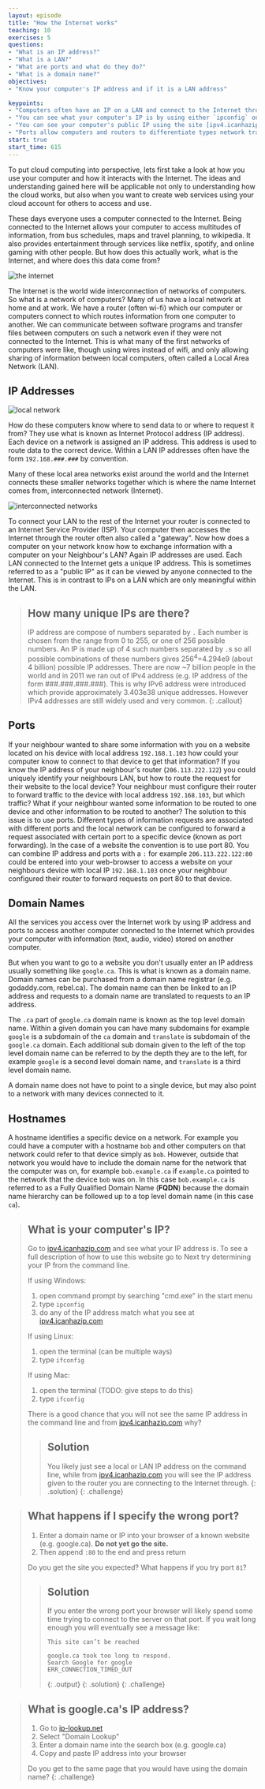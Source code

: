 ```yaml
---
layout: episode
title: "How the Internet works"
teaching: 10
exercises: 5
questions:
- "What is an IP address?"
- "What is a LAN?"
- "What are ports and what do they do?"
- "What is a domain name?"
objectives:
- "Know your computer's IP address and if it is a LAN address"

keypoints:
- "Computers often have an IP on a LAN and connect to the Internet through a router"
- "You can see what your computer's IP is by using either `ipconfig` on windows or `ifconfig` on linux or Mac"
- "You can see your computer's public IP using the site [ipv4.icanhazip.com](http://ipv4.icanhazip.com/)"
- "Ports allow computers and routers to differentiate types network traffic"
start: true
start_time: 615
---
```


To put cloud computing into perspective, lets first take a look at how you use your computer and how it interacts with the Internet. The ideas and understanding gained here will be applicable not only to understanding how the cloud works, but also when you want to create web services using your cloud account for others to access and use.

These days everyone uses a computer connected to the Internet. Being connected to the Internet allows your computer to access multitudes of information, from bus schedules, maps and travel planning, to wikipedia. It also provides entertainment through services like netflix, spotify, and online gaming with other people. But how does this actually work, what is the Internet, and where does this data come from?

![the internet](../fig/the-internet.svg)

The Internet is the world wide interconnection of networks of computers. So what is a network of computers? Many of us have a local network at home and at work. We have a router (often wi-fi) which our computer or computers connect to which routes information from one computer to another. We can communicate between software programs and transfer files between computers on such a network even if they were not connected to the Internet. This is what many of the first networks of computers were like, though using wires instead of wifi, and only allowing sharing of information between local computers, often called a Local Area Network (LAN).

## IP Addresses
![local network](../fig/local-networks.svg)

How do these computers know where to send data to or where to request it from? They use what is known as Internet Protocol address (IP address). Each device on a network is assigned an IP address. This address is used to route data to the correct device. Within a LAN IP addresses often have the form `192.168.###.###` by convention.

Many of these local area networks exist around the world and the Internet connects these smaller networks together which is where the name Internet comes from, interconnected network (Internet).

![interconnected networks](../fig/interconnected-networks.svg)

To connect your LAN to the rest of the Internet your router is connected to an Internet Service Provider (ISP). Your computer then accesses the Internet through the router often also called a "gateway". Now how does a computer on your network know how to exchange information with a computer on your Neighbour's LAN? Again IP addresses are used. Each LAN connected to the Internet gets a unique IP address. This is sometimes referred to as a "public IP" as it can be viewed by anyone connected to the Internet. This is in contrast to IPs on a LAN which are only meaningful within the LAN.


> ## How many unique IPs are there?
> IP address are compose of numbers separated by `.` Each number is chosen from the range from 0 to 255, or one of 256 possible numbers. An IP is made up of 4 such numbers  separated by `.`s so all possible combinations of these numbers gives 256<sup>4</sup>=4.294e9 (about 4 billion) possible IP addresses. There are now ~7 billion people in the world and in 2011 we ran out of IPv4 address (e.g. IP address of the form ###.###.###.###). This is why IPv6 address were introduced which provide approximately 3.403e38 unique addresses. However IPv4 addresses are still widely used and very common.
{: .callout}

## Ports
If your neighbour wanted to share some information with you on a website located on his device with local address `192.168.1.103` how could your computer know to connect to that device to get that information? If you know the IP address of your neighbour's router (`206.113.222.122`) you could uniquely identify your neighbours LAN, but how to route the request for their website to the local device? Your neighbour must configure their router to forward traffic to the device with local address `192.168.103`, but which traffic? What if your neighbour wanted some information to be routed to one device and other information to be routed to another? The solution to this issue is to use ports. Different types of information requests are associated with different ports and the local network can be configured to forward a request associated with certain port to a specific device (known as port forwarding). In the case of a website the convention is to use port 80. You can combine IP address and ports with a `:` for example `206.113.222.122:80` could be entered into your web-browser to access a website on your neighbours device with local IP `192.168.1.103` once your neighbour configured their router to forward requests on port 80 to that device.

## Domain Names

All the services you access over the Internet work by using IP address and ports to access another computer connected to the Internet which provides your computer with information (text, audio, video) stored on another computer.

But when you want to go to a website you don't usually enter an IP address usually something like `google.ca`. This is what is known as a domain name. Domain names can be purchased from a domain name registrar (e.g. godaddy.com, rebel.ca). The domain name can then be linked to an IP address and requests to a domain name are translated to requests to an IP address.

The `.ca` part of `google.ca` domain name is known as the top level domain name. Within a given domain you can have many subdomains for example `google` is a subdomain of the `ca` domain and `translate` is subdomain of the `google.ca` domain. Each additional sub domain given to the left of the top level domain name can be referred to by the depth they are to the left, for example `google` is a second level domain name, and `translate` is a third level domain name.

A domain name does not have to point to a single device, but may also point to a network with many devices connected to it.

## Hostnames

A hostname identifies a specific device on a network. For example you could have a computer with a hostname `bob` and other computers on that network could refer to that device simply as `bob`. However, outside that network you would have to include the domain name for the network that the computer was on, for example `bob.example.ca` if `example.ca` pointed to the network that the device `bob` was on. In this case `bob.example.ca` is referred to as a Fully Qualified Domain Name (**FQDN**) because the domain name hierarchy can be followed up to a top level domain name (in this case `ca`).

> ## What is your computer's IP?
>
> Go to [ipv4.icanhazip.com](http://ipv4.icanhazip.com/) and see what your IP address is. To see a full description of how to use this website go to [](https://major.io/icanhazip-com-faq/)
> Next try determining your IP from the command line.
> 
> If using Windows:
> 1. open command prompt by searching "cmd.exe" in the start menu
> 2. type `ipconfig`
> 3. do any of the IP address match what you see at [ipv4.icanhazip.com](http://ipv4.icanhazip.com/)
>
> If using Linux:
> 1. open the terminal (can be multiple ways)
> 2. type `ifconfig`
>
> If using Mac:
> 1. open the terminal (TODO: give steps to do this)
> 2. type `ifconfig`
>
> There is a good chance that you will not see the same IP address in the command line and from [ipv4.icanhazip.com](http://ipv4.icanhazip.com/) why?
> > ## Solution
> > You likely just see a local or LAN IP address on the command line, while from [ipv4.icanhazip.com](http://ipv4.icanhazip.com/) you will see the IP address given to the router you are connecting to the Internet through.
> {: .solution}
{: .challenge}

> ## What happens if I specify the wrong port?
>
> 1. Enter a domain name or IP into your browser of a known website (e.g. google.ca). **Do not yet go the site.**
> 2. Then append `:80` to the end and press return
> 
> Do you get the site you expected? What happens if you try port `81`?
> > ## Solution
> > If you enter the wrong port your browser will likely spend some time trying to connect to the server on that port. If you wait long enough you will eventually see a message like:
> > ~~~
> > This site can’t be reached
> > 
> > google.ca took too long to respond.
> > Search Google for google
> > ERR_CONNECTION_TIMED_OUT
> > ~~~
> > {: .output}
> {: .solution}
{: .challenge}


> ## What is google.ca's IP address?
>
> 1. Go to [ip-lookup.net](http://ip-lookup.net/) 
> 2. Select "Domain Lookup"
> 3. Enter a domain name into the search box (e.g. google.ca)
> 4. Copy and paste IP address into your browser
>
> Do you get to the same page that you would have using the domain name?
{: .challenge}
